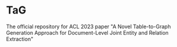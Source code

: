 # TaG
The official repository for ACL 2023 paper "A Novel Table-to-Graph Generation Approach for Document-Level Joint Entity and Relation Extraction"
